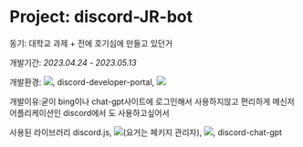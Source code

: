 # Project: discord-JR-bot
동기: 대학교 과제 + 전에 호기심에 만들고 있던거


개발기간: *2023.04.24 - 2023.05.13*

개발환경: <img src="https://img.shields.io/badge/visualstudiocode-007ACC?style=for-the-badge&logo=visualstudiocode&logoColor=#007ACC">, discord-developer-portal, <img src="https://img.shields.io/badge/discord-5865F2?style=for-the-badge&logo=discord&logoColor=#5865F2">

개발이유:굳이 bing이나 chat-gpt사이트에 로그인해서 사용하지않고 편리하게 메신저어플리케이션인 discord에서
도 사용하고싶어서




사용된 라이브러리 discord.js, <img src="https://img.shields.io/badge/npm-CB3837?style=for-the-badge&logo=npm&logoColor=#CB3837">(요거는 페키지 관리자), <img src="https://img.shields.io/badge/node.js-339933?style=for-the-badge&logo=nodedotjs&logoColor=white">, discord-chat-gpt


